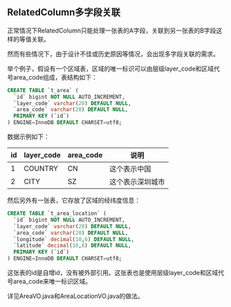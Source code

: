 ## RelatedColumn多字段关联

正常情况下RelatedColumn只能处理一张表的A字段，关联到另一张表的B字段这样的等值关联。

然而有些情况下，由于设计不佳或历史原因等情况，会出现多字段关联的需求。

举个例子，假设有一个区域表，区域的唯一标识可以由层级layer_code和区域代号area_code组成，表结构如下：

```sql
CREATE TABLE `t_area` (
  `id` bigint NOT NULL AUTO_INCREMENT,
  `layer_code` varchar(20) DEFAULT NULL,
  `area_code` varchar(20) DEFAULT NULL,
  PRIMARY KEY (`id`)
) ENGINE=InnoDB DEFAULT CHARSET=utf8;
```

数据示例如下：

|  id   | layer_code  | area_code | 说明 |
|  ----  | ----  | ---- | ---- |
| 1  | COUNTRY | CN | 这个表示中国 | 
| 2  | CITY | SZ | 这个表示深圳城市 |

然后另外有一张表，它存放了区域的经纬度信息：

```sql
CREATE TABLE `t_area_location` (
  `id` bigint NOT NULL AUTO_INCREMENT,
  `layer_code` varchar(20) DEFAULT NULL,
  `area_code` varchar(20) DEFAULT NULL,
  `longitude` decimal(10,6) DEFAULT NULL,
  `latitude` decimal(10,6) DEFAULT NULL,
  PRIMARY KEY (`id`)
) ENGINE=InnoDB DEFAULT CHARSET=utf8;
```

这张表的id是自增id，没有被外部引用。这张表也是使用层级layer_code和区域代号area_code来唯一标识区域。

详见AreaVO.java和AreaLocationVO.java的做法。
